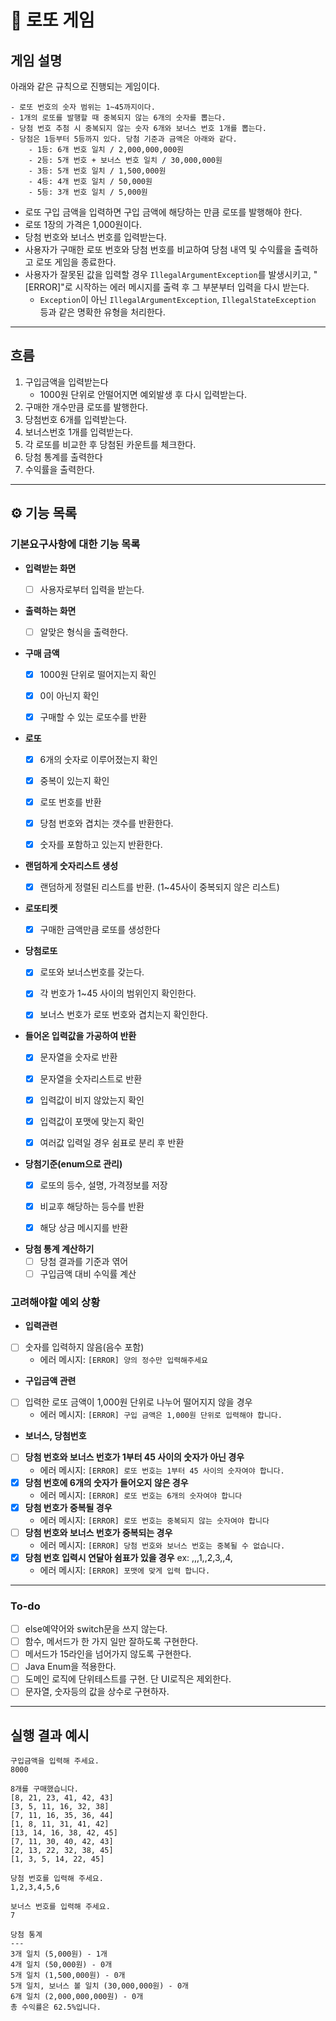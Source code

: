 # 🎱 로또 게임

## 게임 설명

아래와 같은 규칙으로 진행되는 게임이다.

```
- 로또 번호의 숫자 범위는 1~45까지이다.
- 1개의 로또를 발행할 때 중복되지 않는 6개의 숫자를 뽑는다.
- 당첨 번호 추첨 시 중복되지 않는 숫자 6개와 보너스 번호 1개를 뽑는다.
- 당첨은 1등부터 5등까지 있다. 당첨 기준과 금액은 아래와 같다.
    - 1등: 6개 번호 일치 / 2,000,000,000원
    - 2등: 5개 번호 + 보너스 번호 일치 / 30,000,000원
    - 3등: 5개 번호 일치 / 1,500,000원
    - 4등: 4개 번호 일치 / 50,000원
    - 5등: 3개 번호 일치 / 5,000원
```

- 로또 구입 금액을 입력하면 구입 금액에 해당하는 만큼 로또를 발행해야 한다.
- 로또 1장의 가격은 1,000원이다.
- 당첨 번호와 보너스 번호를 입력받는다.
- 사용자가 구매한 로또 번호와 당첨 번호를 비교하여 당첨 내역 및 수익률을 출력하고 로또 게임을 종료한다.
- 사용자가 잘못된 값을 입력할 경우 `IllegalArgumentException`를 발생시키고, "[ERROR]"로 시작하는 에러 메시지를 출력 후 그 부분부터 입력을 다시 받는다.
    - `Exception`이 아닌 `IllegalArgumentException`, `IllegalStateException` 등과 같은 명확한 유형을 처리한다.

-------

## 흐름

1. 구입금액을 입력받는다
    - 1000원 단위로 안떨어지면 예외발생 후 다시 입력받는다.
2. 구매한 개수만큼 로또를 발행한다.
3. 당첨번호 6개를 입력받는다.
4. 보너스번호 1개를 입력받는다.
5. 각 로또를 비교한 후 당첨된 카운트를 체크한다.
6. 당첨 통계를 출력한다
7. 수익률을 출력한다.

------

## ⚙️ 기능 목록

### 기본요구사항에 대한 기능 목록

- **입력받는 화면**
    - [ ] 사용자로부터 입력을 받는다.


- **출력하는 화면**
    - [ ] 알맞은 형식을 출력한다.


- **구매 금액**
    - [x] 1000원 단위로 떨어지는지 확인
    - [x] 0이 아닌지 확인
    - [x] 구매할 수 있는 로또수를 반환


- **로또**
    - [x] 6개의 숫자로 이루어졌는지 확인
    - [x] 중복이 있는지 확인
    - [x] 로또 번호를 반환
    - [x] 당첨 번호와 겹치는 갯수를 반환한다.
    - [x] 숫자를 포함하고 있는지 반환한다.


- **랜덤하게 숫자리스트 생성**
    - [x] 랜덤하게 정렬된 리스트를 반환. (1~45사이 중복되지 않은 리스트)


- **로또티켓**
    - [x] 구매한 금액만큼 로또를 생성한다


- **당첨로또**
    - [x] 로또와 보너스번호를 갖는다.
    - [x] 각 번호가 1~45 사이의 범위인지 확인한다.
    - [x] 보너스 번호가 로또 번호와 겹치는지 확인한다.


- **들어온 입력값을 가공하여 반환**
    - [x] 문자열을 숫자로 반환
    - [x] 문자열을 숫자리스트로 반환
    - [x] 입력값이 비지 않았는지 확인
    - [x] 입력값이 포맷에 맞는지 확인
    - [x] 여러값 입력일 경우 쉼표로 분리 후 반환


- **당첨기준(enum으로 관리)**
    - [x] 로또의 등수, 설명, 가격정보를 저장
    - [x] 비교후 해당하는 등수를 반환
    - [x] 해당 상금 메시지를 반환


- **당첨 통계 계산하기**
    - [ ] 당첨 결과를 기준과 엮어
    - [ ] 구입금액 대비 수익률 계산

### 고려해야할 예외 상황

- **입력관련**
- [ ] 숫자를 입력하지 않음(음수 포함)
    - 에러 메시지: `[ERROR] 양의 정수만 입력해주세요`

- **구입금액 관련**
- [ ] 입력한 로또 금액이 1,000원 단위로 나누어 떨어지지 않을 경우
    - 에러 메시지: `[ERROR] 구입 금액은 1,000원 단위로 입력해야 합니다.`

- **보너스, 당첨번호**
- [ ] **당첨 번호와 보너스 번호가 1부터 45 사이의 숫자가 아닌 경우**
    - 에러 메시지: `[ERROR] 로또 번호는 1부터 45 사이의 숫자여야 합니다.`
- [x] **당첨 번호에 6개의 숫자가 들어오지 않은 경우**
    - 에러 메시지: `[ERROR] 로또 번호는 6개의 숫자여야 합니다`
- [x] **당첨 번호가 중복될 경우**
    - 에러 메시지: `[ERROR] 로또 번호는 중복되지 않는 숫자여야 합니다`
- [ ] **당첨 번호와 보너스 번호가 중복되는 경우**
    - 에러 메시지: `[ERROR] 당첨 번호와 보너스 번호는 중복될 수 없습니다.`
- [x] **당첨 번호 입력시 연달아 쉼표가 있을 경우** ex: ,,,1,,2,3,,4,
    - 에러 메시지: `[ERROR] 포맷에 맞게 입력 합니다.`

-----

### To-do

- [ ] else예약어와 switch문을 쓰지 않는다.
- [ ] 함수, 메서드가 한 가지 일만 잘하도록 구현한다.
- [ ] 메서드가 15라인을 넘어가지 않도록 구현한다.
- [ ] Java Enum을 적용한다.
- [ ] 도메인 로직에 단위테스트를 구현. 단 UI로직은 제외한다.
- [ ] 문자열, 숫자등의 값을 상수로 구현하자.

---

## 실행 결과 예시

```
구입금액을 입력해 주세요.
8000

8개를 구매했습니다.
[8, 21, 23, 41, 42, 43] 
[3, 5, 11, 16, 32, 38] 
[7, 11, 16, 35, 36, 44] 
[1, 8, 11, 31, 41, 42] 
[13, 14, 16, 38, 42, 45] 
[7, 11, 30, 40, 42, 43] 
[2, 13, 22, 32, 38, 45] 
[1, 3, 5, 14, 22, 45]

당첨 번호를 입력해 주세요.
1,2,3,4,5,6

보너스 번호를 입력해 주세요.
7

당첨 통계
---
3개 일치 (5,000원) - 1개
4개 일치 (50,000원) - 0개
5개 일치 (1,500,000원) - 0개
5개 일치, 보너스 볼 일치 (30,000,000원) - 0개
6개 일치 (2,000,000,000원) - 0개
총 수익률은 62.5%입니다.
```